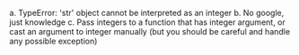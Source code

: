 a. TypeError: 'str' object cannot be interpreted as an integer
b. No google, just knowledge
c. Pass integers to a function that has integer argument, or cast an argument to integer manually (but you should be careful and handle any possible exception)
